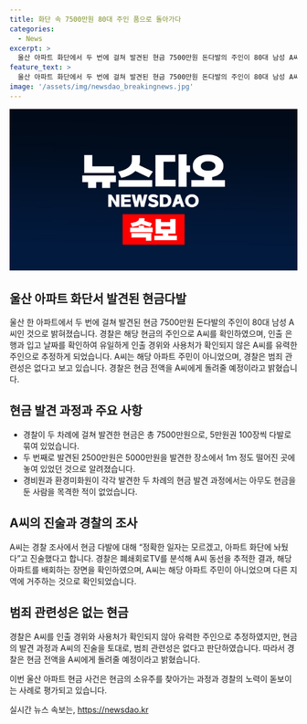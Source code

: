 ```yaml
---
title: 화단 속 7500만원 80대 주인 품으로 돌아가다
categories:
  - News
excerpt: >
  울산 아파트 화단에서 두 번에 걸쳐 발견된 현금 7500만원 돈다발의 주인이 80대 남성 A씨로 확인됐다. 경찰은 A씨가 현금을 아파트 화단에 놓은 후 해당 아파트를 배회하는 장면을 확인했으며, 범죄 관련성은 없다고 밝혔다. A씨는 현금 소유를 인정했고, 경찰은 현금을 모두 A씨에게 돌려줄 예정이다. 발견된 현금은 5만원권 100장씩 다발로 묶여 있었으며, 경찰은 은행과 폐쇄회로TV 분석을 통해 주인을 찾았다.
feature_text: >
  울산 아파트 화단에서 두 번에 걸쳐 발견된 현금 7500만원 돈다발의 주인이 80대 남성 A씨로 확인됐다. 경찰은 A씨가 현금을 아파트 화단에 놓은 후 해당 아파트를 배회하는 장면을 확인했으며, 범죄 관련성은 없다고 밝혔다. A씨는 현금 소유를 인정했고, 경찰은 현금을 모두 A씨에게 돌려줄 예정이다. 발견된 현금은 5만원권 100장씩 다발로 묶여 있었으며, 경찰은 은행과 폐쇄회로TV 분석을 통해 주인을 찾았다.
image: '/assets/img/newsdao_breakingnews.jpg'
---
```


<p><img src="/assets/img/newsdao_breakingnews.jpg" alt="pcversion 속보" /></p>

<h2 data-ke-size="size26">울산 아파트 화단서 발견된 현금다발</h2>

<p data-ke-size="size16">울산 한 아파트에서 두 번에 걸쳐 발견된 현금 7500만원 돈다발의 주인이 80대 남성 A씨인 것으로 밝혀졌습니다. 경찰은 해당 현금의 주인으로 A씨를 확인하였으며, 인출 은행과 입고 날짜를 확인하여 유일하게 인출 경위와 사용처가 확인되지 않은 A씨를 유력한 주인으로 추정하게 되었습니다. A씨는 해당 아파트 주민이 아니었으며, 경찰은 범죄 관련성은 없다고 보고 있습니다. 경찰은 현금 전액을 A씨에게 돌려줄 예정이라고 밝혔습니다.</p>

<h2 data-ke-size="size26">현금 발견 과정과 주요 사항</h2>

<ul>
<li>경찰이 두 차례에 걸쳐 발견한 현금은 총 7500만원으로, 5만원권 100장씩 다발로 묶여 있었습니다.</li>
<li>두 번째로 발견된 2500만원은 5000만원을 발견한 장소에서 1ｍ 정도 떨어진 곳에 놓여 있었던 것으로 알려졌습니다.</li>
<li>경비원과 환경미화원이 각각 발견한 두 차례의 현금 발견 과정에서는 아무도 현금을 둔 사람을 목격한 적이 없었습니다.</li>
</ul>

<h2 data-ke-size="size26">A씨의 진술과 경찰의 조사</h2>

<p data-ke-size="size16">A씨는 경찰 조사에서 현금 다발에 대해 “정확한 일자는 모르겠고, 아파트 화단에 놔뒀다”고 진술했다고 합니다. 경찰은 폐쇄회로TV를 분석해 A씨 동선을 추적한 결과, 해당 아파트를 배회하는 장면을 확인하였으며, A씨는 해당 아파트 주민이 아니었으며 다른 지역에 거주하는 것으로 확인되었습니다.</p>

<h2 data-ke-size="size26">범죄 관련성은 없는 현금</h2>

<p data-ke-size="size16">경찰은 A씨를 인출 경위와 사용처가 확인되지 않아 유력한 주인으로 추정하였지만, 현금의 발견 과정과 A씨의 진술을 토대로, 범죄 관련성은 없다고 판단하였습니다. 따라서 경찰은 현금 전액을 A씨에게 돌려줄 예정이라고 밝혔습니다.</p>

<p>이번 울산 아파트 현금 사건은 현금의 소유주를 찾아가는 과정과 경찰의 노력이 돋보이는 사례로 평가되고 있습니다.</p>
실시간 뉴스 속보는, <a href="https://newsdao.kr" rel="dofollow">https://newsdao.kr</a>


